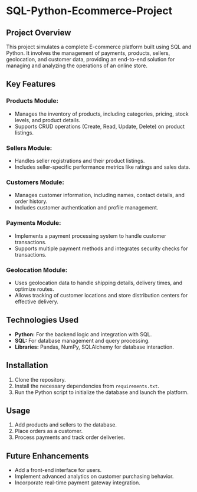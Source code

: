 # SQL-Python-Ecommerce-Project

## Project Overview
This project simulates a complete E-commerce platform built using SQL and Python. It involves the management of payments, products, sellers, geolocation, and customer data, providing an end-to-end solution for managing and analyzing the operations of an online store.

## Key Features

### Products Module:
- Manages the inventory of products, including categories, pricing, stock levels, and product details.
- Supports CRUD operations (Create, Read, Update, Delete) on product listings.

### Sellers Module:
- Handles seller registrations and their product listings.
- Includes seller-specific performance metrics like ratings and sales data.

### Customers Module:
- Manages customer information, including names, contact details, and order history.
- Includes customer authentication and profile management.

### Payments Module:
- Implements a payment processing system to handle customer transactions.
- Supports multiple payment methods and integrates security checks for transactions.

### Geolocation Module:
- Uses geolocation data to handle shipping details, delivery times, and optimize routes.
- Allows tracking of customer locations and store distribution centers for effective delivery.

## Technologies Used
- **Python:** For the backend logic and integration with SQL.
- **SQL:** For database management and query processing.
- **Libraries:** Pandas, NumPy, SQLAlchemy for database interaction.

## Installation
1. Clone the repository.
2. Install the necessary dependencies from `requirements.txt`.
3. Run the Python script to initialize the database and launch the platform.

## Usage
1. Add products and sellers to the database.
2. Place orders as a customer.
3. Process payments and track order deliveries.

## Future Enhancements
- Add a front-end interface for users.
- Implement advanced analytics on customer purchasing behavior.
- Incorporate real-time payment gateway integration.
